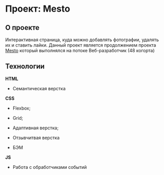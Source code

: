 # Проект: Mesto

## О проекте
Интерактивная страница, куда можно добавлять фотографии, удалять их и ставить лайки.
Данный проект является продолжением проекта [Mesto](https://github.com/BKonstantine/mesto) который выполнялся на потоке Веб-разработчик (48 когорта)

## Технологии

**HTML**

* Семантическая верстка

**CSS**

* Flexbox;

* Grid;

* Адаптивная верстка;

* Отзывчитвая верстка

* БЭМ

**JS**
* Работа с обработчиками событий
